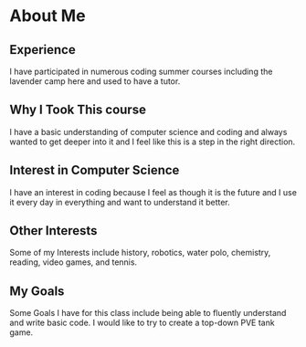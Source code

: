 # About Me

## Experience 
I have participated in numerous coding summer courses including the lavender camp here and used to have a tutor.
## Why I Took This course
I have a basic understanding of computer science and coding and always wanted to get deeper into it and I feel like this is a step in the right direction.
## Interest in Computer Science
I have an interest in coding because I feel as though it is the future and I use it every day in everything and want to understand it better.
## Other Interests
Some of my Interests include history, robotics, water polo, chemistry, reading, video games, and tennis.
## My Goals
Some Goals I have for this class include being able to fluently understand and write basic code. I would like to try to create a top-down PVE tank game.
